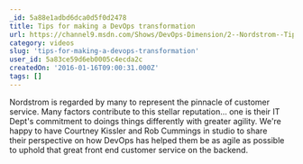 ```yaml
---
_id: 5a88e1adbd6dca0d5f0d2478
title: Tips for making a DevOps transformation
url: https://channel9.msdn.com/Shows/DevOps-Dimension/2--Nordstrom--Tips-for-making-a-DevOps-transformation
category: videos
slug: 'tips-for-making-a-devops-transformation'
user_id: 5a83ce59d6eb0005c4ecda2c
createdOn: '2016-01-16T09:00:31.000Z'
tags: []
---
```


Nordstrom is regarded by many to represent the pinnacle of customer service. Many factors contribute to this stellar reputation... one is their IT Dept's commitment to doings things differently with greater agility. We're happy to have Courtney Kissler and Rob Cummings in studio to share their perspective on how DevOps has helped them be as agile as possible to uphold that great front end customer service on the backend.
